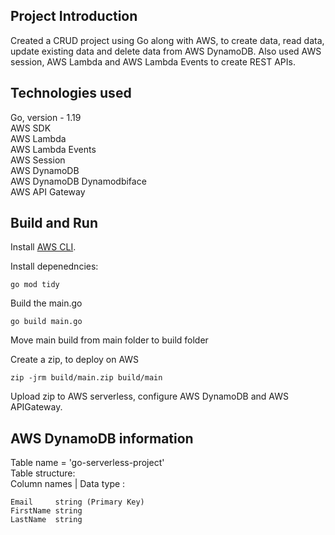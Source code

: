 ## Project Introduction  
Created a CRUD project using Go along with AWS, to create data, read data, update existing data and delete data from AWS DynamoDB. Also used AWS session, AWS Lambda and AWS Lambda Events to create REST APIs.

## Technologies used
Go, version - 1.19  
AWS SDK  
AWS Lambda  
AWS Lambda Events  
AWS Session  
AWS DynamoDB  
AWS DynamoDB Dynamodbiface  
AWS API Gateway

## Build and Run

Install [AWS CLI](https://docs.aws.amazon.com/cli/latest/userguide/getting-started-install.html).  

Install depenedncies:  
``` 
go mod tidy
```   
  
Build the main.go
``` 
go build main.go
``` 
Move main build from main folder to build folder

Create a zip, to deploy on AWS  
``` 
zip -jrm build/main.zip build/main
``` 

Upload zip to AWS serverless, configure AWS DynamoDB and AWS APIGateway.

## AWS DynamoDB information  
Table name = 'go-serverless-project'  
Table structure:  
Column names | Data type :  
``` 
Email     string (Primary Key)   
FirstName string  
LastName  string   
```



